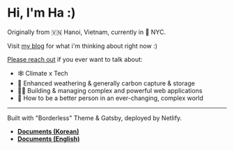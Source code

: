 # Hi, I'm Ha :)
Originally from 🇻🇳 Hanoi, Vietnam, currently in 🍎 NYC.

Visit [my blog](https://hatran.substack.com/) for what i'm thinking about right now :)

[Please reach out](mailto:phuonghatrannguyen00@gmail.com) if you ever want to talk about:
- 🕸️ Climate x Tech
- 🌱 Enhanced weathering & generally carbon capture & storage
- 👩‍💻 Building & managing complex and powerful web applications 
- 🧑‍ How to be a better person in an ever-changing, complex world

---
Built with "Borderless" Theme & Gatsby, deployed by Netlify.
- **[Documents (Korean)](<https://github.com/junhobaik/junhobaik.github.io/wiki/Document-(Borderless)>)**  
- **[Documents (English)](<https://github.com/junhobaik/junhobaik.github.io/wiki/Document-(Borderless,-en)>)**
